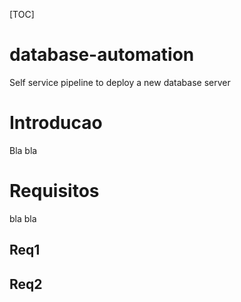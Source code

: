 [TOC]


# database-automation
Self service pipeline to deploy a new database server

# Introducao
Bla bla

# Requisitos
bla bla
## Req1
## Req2

